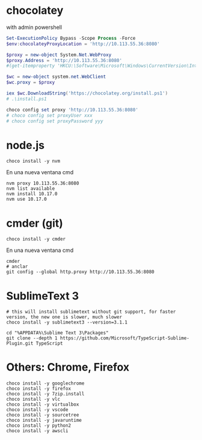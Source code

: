 
# chocolatey

with admin powershell

```powershell
Set-ExecutionPolicy Bypass -Scope Process -Force
$env:chocolateyProxyLocation = 'http://10.113.55.36:8080'

$proxy = new-object System.Net.WebProxy
$proxy.Address = 'http://10.113.55.36:8080'
#(get-itemproperty 'HKCU:\Software\Microsoft\Windows\CurrentVersion\InternetSettings').ProxyServer

$wc = new-object system.net.WebClient
$wc.proxy = $proxy

iex $wc.DownloadString('https://chocolatey.org/install.ps1')
# .\install.ps1

choco config set proxy 'http://10.113.55.36:8080'
# choco config set proxyUser xxx
# choco config set proxyPassword yyy
```

# node.js

```
choco install -y nvm
```

En una nueva ventana cmd

```
nvm proxy 10.113.55.36:8080
nvm list available
nvm install 10.17.0
nvm use 10.17.0
```


# cmder (git)

```
choco install -y cmder

```

En una nueva ventana cmd

```
cmder
# anclar
git config --global http.proxy http://10.113.55.36:8080
```

# SublimeText 3

```
# this will install sublimetext without git support, for faster version, the new one is slower, much slower
choco install -y sublimetext3 --version=3.1.1

cd "%APPDATA%\Sublime Text 3\Packages"
git clone --depth 1 https://github.com/Microsoft/TypeScript-Sublime-Plugin.git TypeScript

```

# Others: Chrome, Firefox

```
choco install -y googlechrome
choco install -y firefox
choco install -y 7zip.install
choco install -y vlc
choco install -y virtualbox
choco install -y vscode
choco install -y sourcetree
choco install -y javaruntime
choco install -y python2
choco install -y awscli
```


